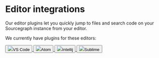# Editor integrations

Our editor plugins let you quickly jump to files and search code on your Sourcegraph instance from your editor.

We currently have plugins for these editors:

<div id="integrations-btns" class="btn-group">

<a href="https://marketplace.visualstudio.com/items?itemName=sourcegraph.sourcegraph">
<button class="btn btn-outline-primary align-items-center">
    <img src="/integrations/vscode.svg"/>VS Code
</button>
</a>

<a href="https://atom.io/packages/sourcegraph">
<button class="btn btn-outline-primary align-items-center">
    <img src="/integrations/atom.svg"/>Atom
</button>
</a>

<a href="https://plugins.jetbrains.com/plugin/9682-sourcegraph">
<button  class="btn btn-outline-primary align-items-center">
    <img src="/integrations/jetbrains.svg"/>Intellij
</button>

<a href="https://github.com/sourcegraph/sourcegraph-sublime">
<button  class="btn btn-outline-primary align-items-center">
    <img src="/integrations/sublime.svg"/>Sublime
</button>
</a>

</div>
